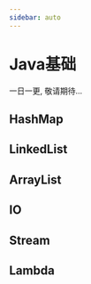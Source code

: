 ```yaml
---
sidebar: auto
---
```


#  Java基础

一日一更, 敬请期待...
## HashMap

## LinkedList

## ArrayList

## IO

## Stream

## Lambda


